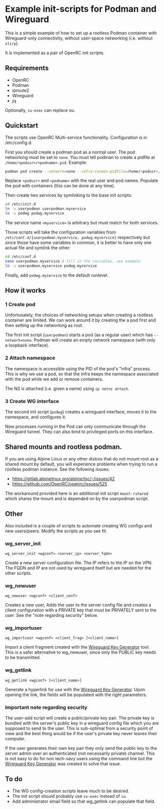 # Example init-scripts for Podman and Wireguard

This is a simple example of how to set up a rootless Podman container with
Wireguard-only connectivity, without user-space networking (i.e. without
`slirp`).

It is implemented as a pair of OpenRC init scripts.

## Requirements

- OpenRC
- Podman
- iproute2
- Wireguard
- jq

Optionally, `su-exec` can replace su.

## Quickstart

The scripts use OpenRC Multi-service functionality. Configuration is in /etc/config.d.

First you should create a podman pod as a normal user. The pod networking must be
set to `none`. You must tell podman to create a pidfile at
`/home/<podusr>/<podname>.pid`. Example:

```sh
podman pod create --network=none --infra-conmon-pidfile=/home/<podusr>/<podname>.pid --name <podname>
```

Replace `<podusr>` and `<podname>` with the real user and pod names. Populate
the pod with containers (this can be done at any time).

Then create two services by symlinking to the base init scripts:

```sh
cd /etc/init.d
ln -s userpodman userpodman.myservice
ln -s podwg podwg.myservice
```

The service name `<myservice>` is arbitrary but must match for both services.

Those scripts will take the configuration variables from `/etc/conf.d/{userpodman.myservice, podwg.myservice}`
respectively but since those have some variables in common, it is better to have only one
actual file and symlink the other:

```sh
cd /etc/conf.d
nano userpodman.myservice # fill in the variables, see example
ln -s userpodman.myservice podwg.myservice
```

Finally, add `podwg.myservice` to the default runlevel.

## How it works

### 1 Create pod

Unfortunately, the choices of networking setups when creating a rootless container
are limited. We can work around it by creating the a pod first and then
setting up the networking as root.

The first init script (`userpodman`) starts a pod (as a regular user) which has
`--network=none`. Podman will create an empty network namespace (with only a
loopback interface).

### 2 Attach namespace

The namespace is accessible using the PID of the pod's "infra" process. This is
why we use a pod, so that the infra keeps the namespace associated with the pod
while we add or remove containers.

The NS is attached (i.e. given a name) using `ip netns attach`.

### 3 Create WG interface

The second init script (`podwg`) creates a wireguard interface, moves it to the namespace,
and configures it.

Now processes running in the Pod can only communicate through the Wireguard tunnel.
They can also bind to privileged ports on this interface.

## Shared mounts and rootless podman.

If you are using Alpine Linux or any other distros that do not mount root as a
shared mount by default, you will experience problems when trying to run a rootless
podman instance. See the following issues:

- https://gitlab.alpinelinux.org/alpine/tsc/-/issues/42
- https://github.com/OpenRC/openrc/issues/525

The workaround provided here is an additional init script `mount-rshared` which shares
the mount and is depended on by the userpodman script.

## Other

Also included is a couple of scripts to automate creating WG configs and new users/peers. Modify
the scripts as you see fit.

### wg_server_init

```
wg_server_init <wgconf> <server_ip> <server_fqdn>
```

Create a new server configuration file. The IP refers to the IP on the VPN. The FQDN and IP are not
used by wireguard itself but are needed for the other scripts.

### wg_newuser

```
wg_newuser <wgconf> <client_conf>
```

Creates a new user, Adds the user to the server config file and creates a client configuration with
a PRIVATE key that must be PRIVATELY sent to the user. See the "note regarding security" below.

### wg_importuser

```
wg_importuser <wgconf> <client_frag> [<client_name>]
```

Import a client fragment created with the [Wireguard Key Generator](https://github.com/jcarrano/wg-keygen-notrust)
tool. This is a safer alternative to wg_newuser, since only the PUBLIC key needs to be transmitted.

### wg_getlink

```
wg_getlink <wgconf> [<client_name>]
```

Generate a hyperlink for use with the [Wireguard Key Generator](https://github.com/jcarrano/wg-keygen-notrust). Upon
opening the link, the fields will be populated with the right parameters.

### Important note regarding security

The user-add script will create a public/private key pair. The private key is bundled with the server's
public key in a wireguard config file which you are supposed to send to the user. This is sub-optimal from
a security point of view and the best thing would be if the user's private key never leaves their computer.

If the user generates their own key pair they only send the public key to the server admin over an
authenticated (not necessarily private) channel. This is not easy to do for non tech-savy users using the
command line but the [Wireguard Key Generator](https://github.com/jcarrano/wg-keygen-notrust) was created to
solve that issue.

## To do

- The WG config-creation scripts leave much to be desired.
- The init script should probably use `su-exec` instead of `su`.
- Add administrator email field so that wg_getlink can populate that field.
